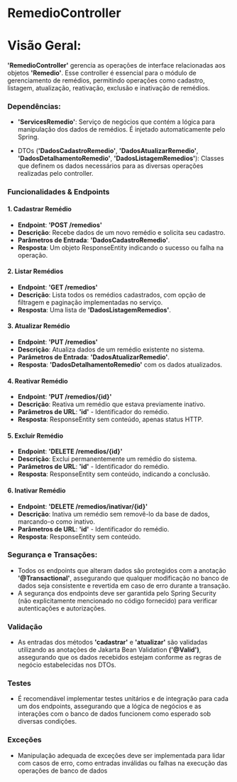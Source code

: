 # RemedioController

# Visão Geral: 

**'RemedioController'** gerencia as operações de interface relacionadas aos objetos **'Remedio'**. Esse controller é essencial para o módulo de gerenciamento de remédios, permitindo operações como cadastro, listagem, atualização, reativação, exclusão e inativação de remédios.

### Dependências:

- **'ServicesRemedio'**: Serviço de negócios que contém a lógica para manipulação dos dados de remédios. É injetado automaticamente pelo Spring.

- DTOs (**'DadosCadastroRemedio'**, **'DadosAtualizarRemedio'**, **'DadosDetalhamentoRemedio'**, **'DadosListagemRemedios'**): Classes que definem os dados necessários para as diversas operações realizadas pelo controller.

### Funcionalidades & Endpoints

#### 1. Cadastrar Remédio

- **Endpoint**: **'POST /remedios'**
- **Descrição**: Recebe dados de um novo remédio e solicita seu cadastro.
- **Parâmetros de Entrada**: **'DadosCadastroRemedio'**.
- **Resposta**: Um objeto ResponseEntity indicando o sucesso ou falha na operação.

#### 2. Listar Remédios

- **Endpoint**: **'GET /remedios'**
- **Descrição**: Lista todos os remédios cadastrados, com opção de filtragem e paginação implementadas no serviço.
- **Resposta**: Uma lista de **'DadosListagemRemedios'**.

#### 3. Atualizar Remédio

- **Endpoint**: **'PUT /remedios'**
- **Descrição**: Atualiza dados de um remédio existente no sistema.
- **Parâmetros de Entrada**: **'DadosAtualizarRemedio'**.
- **Resposta**: **'DadosDetalhamentoRemedio'** com os dados atualizados.

#### 4. Reativar Remédio

- **Endpoint**: **'PUT /remedios/{id}'**
- **Descrição**: Reativa um remédio que estava previamente inativo.
- **Parâmetros de URL**: **'id'** - Identificador do remédio.
- **Resposta**: ResponseEntity sem conteúdo, apenas status HTTP.

#### 5. Excluir Remédio

- **Endpoint**: **'DELETE /remedios/{id}'**
- **Descrição**: Exclui permanentemente um remédio do sistema.
- **Parâmetros de URL**: **'id'** - Identificador do remédio.
- **Resposta**: ResponseEntity sem conteúdo, indicando a conclusão.

#### 6. Inativar Remédio

- **Endpoint**: **'DELETE /remedios/inativar/{id}'**
- **Descrição**: Inativa um remédio sem removê-lo da base de dados, marcando-o como inativo.
- **Parâmetros de URL**: **'id'** - Identificador do remédio.
- **Resposta**: ResponseEntity sem conteúdo.

### Segurança e Transações:

- Todos os endpoints que alteram dados são protegidos com a anotação **'@Transactional'**, assegurando que qualquer modificação no banco de dados seja consistente e revertida em caso de erro durante a transação.
- A segurança dos endpoints deve ser garantida pelo Spring Security (não explicitamente mencionado no código fornecido) para verificar autenticações e autorizações.

### Validação

- As entradas dos métodos **'cadastrar'** e **'atualizar'** são validadas utilizando as anotações de Jakarta Bean Validation **('@Valid')**, assegurando que os dados recebidos estejam conforme as regras de negócio estabelecidas nos DTOs.

### Testes

- É recomendável implementar testes unitários e de integração para cada um dos endpoints, assegurando que a lógica de negócios e as interações com o banco de dados funcionem como esperado sob diversas condições.

### Exceções

- Manipulação adequada de exceções deve ser implementada para lidar com casos de erro, como entradas inválidas ou falhas na execução das operações de banco de dados